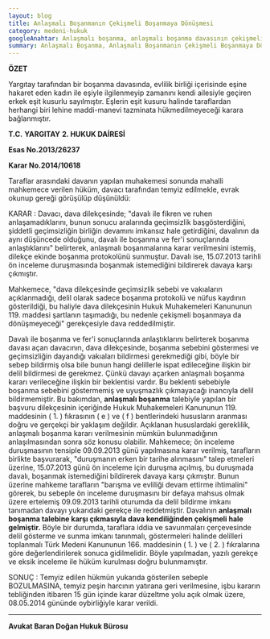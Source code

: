 ```yaml
---
layout: blog
title: Anlaşmalı Boşanmanın Çekişmeli Boşanmaya Dönüşmesi 
category: medeni-hukuk
googleAnahtar: Anlaşmalı boşanma, anlaşmalı boşanma davasının çekişmeli boşanma davasına dönüşmesi, avukat, ataköy avukat, hukuk bürosu, istanbul avukat
summary: Anlaşmalı Boşanma, Anlaşmalı Boşanmanın Çekişmeli Boşanmaya Dönüşmesi, Eşlerin Eşit Kusuru Halinde Maddi-Manevi Tazminat Yargıtay Kararı
---
```


**ÖZET**

Yargıtay tarafından bir boşanma davasında, evlilik birliği içerisinde eşine hakaret eden kadın ile eşiyle ilgilenmeyip zamanını kendi ailesiyle geçiren erkek eşit kusurlu sayılmıştır. Eşlerin eşit kusuru halinde taraflardan herhangi biri lehine maddi-manevi tazminata hükmedilmeyeceği karara bağlanmıştır.

**T.C.**
**YARGITAY**
**2. HUKUK DAİRESİ**

**Esas No.2013/26237**

**Karar No.2014/10618**

Taraflar arasındaki davanın yapılan muhakemesi sonunda mahalli mahkemece verilen hüküm, davacı tarafından temyiz edilmekle, evrak okunup gereği görüşülüp düşünüldü:

KARAR : Davacı, dava dilekçesinde; "davalı ile fikren ve ruhen anlaşamadıklarını, bunun sonucu aralarında geçimsizlik başgösterdiğini, şiddetli geçimsizliğin birliğin devamını imkansız hale getirdiğini, davalının da aynı düşüncede olduğunu, davalı ile boşanma ve fer'i sonuçlarında anlaştıklarını" belirterek, anlaşmalı boşanmalarına karar verilmesini istemiş, dilekçe ekinde boşanma protokolünü sunmuştur. Davalı ise, 15.07.2013 tarihli ön inceleme duruşmasında boşanmak istemediğini bildirerek davaya karşı çıkmıştır.

Mahkemece, "dava dilekçesinde geçimsizlik sebebi ve vakıaların açıklanmadığı, delil olarak sadece boşanma protokolü ve nüfus kaydının gösterildiği, bu haliyle dava dilekçesinin Hukuk Muhakemeleri Kanununun 119. maddesi şartlanın taşımadığı, bu nedenle çekişmeli boşanmaya da dönüşmeyeceği" gerekçesiyle dava reddedilmiştir.

Davalı ile boşanma ve fer'i sonuçlarında anlaştıklarını belirterek boşanma davası açan davacının, dava dilekçesinde, boşanma sebebini göstermesi ve geçimsizliğin dayandığı vakıaları bildirmesi gerekmediği gibi, böyle bir sebep bildirmiş olsa bile bunun hangi delillerle ispat edileceğine ilişkin bir delil bildirmesi de gerekmez. Çünkü davayı açarken anlaşmalı boşanma kararı verileceğine ilişkin bir beklentisi vardır. Bu beklenti sebebiyle boşanma sebebini göstermemiş ve uyuşmazlık çıkmayacağı inancıyla delil bildirmemiştir. Bu bakımdan, **anlaşmalı boşanma** talebiyle yapılan bir başvuru dilekçesinin içeriğinde Hukuk Muhakemeleri Kanununun 119. maddesinin ( 1. ) fıkrasının ( e ) ve ( f ) bentlerindeki hususların aranması doğru ve gerçekçi bir yaklaşım değildir. Açıklanan hususlardaki gereklilik, anlaşmalı boşanma kararı verilmesinin mümkün bulunmadığının anlaşılmasından sonra söz konusu olabilir. Mahkemece; ön inceleme duruşmasının tensiple 09.09.2013 günü yapılmasına karar verilmiş, tarafların birlikte başvurarak, "duruşmanın erken bir tarihe alınmasını" talep etmeleri üzerine, 15.07.2013 günü ön inceleme için duruşma açılmış, bu duruşmada davalı, boşanmak istemediğini bildirerek davaya karşı çıkmıştır. Bunun üzerine mahkeme tarafların "barışma ve evliliği devam ettirme ihtimalini" görerek, bu sebeple ön inceleme duruşmasını bir defaya mahsus olmak üzere ertelemiş 09.09.2013 tarihli oturumda da delil bildirme imkanı tanımadan davayı yukarıdaki gerekçe ile reddetmiştir. Davalının **anlaşmalı boşanma talebine karşı çıkmasıyla dava kendiliğinden çekişmeli hale gelmiştir.** Böyle bir durumda, taraflara iddia ve savunmaları çerçevesinde delil gösterme ve sunma imkanı tanınmalı, göstermeleri halinde delilleri toplanmalı Türk Medeni Kanununun 166. maddesinin ( 1. ) ve ( 2. ) fıkralarına göre değerlendirilerek sonuca gidilmelidir. Böyle yapılmadan, yazılı gerekçe ve eksik inceleme ile hüküm kurulması doğru bulunmamıştır.

SONUÇ : Temyiz edilen hükmün yukarıda gösterilen sebeple BOZULMASINA, temyiz peşin harcının yatırana geri verilmesine, işbu kararın tebliğinden itibaren 15 gün içinde karar düzeltme yolu açık olmak üzere, 08.05.2014 gününde oybirliğiyle karar verildi.

______________________________________________________________________________________________________________________________________

**Avukat Baran Doğan Hukuk Bürosu**

